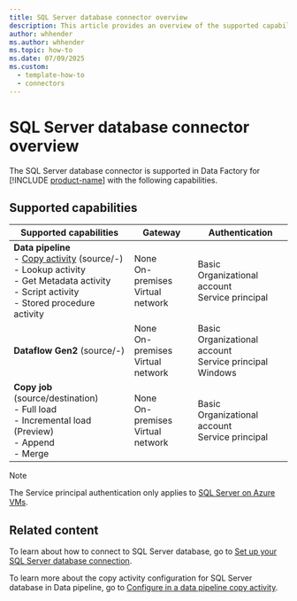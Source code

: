 ```yaml
---
title: SQL Server database connector overview
description: This article provides an overview of the supported capabilities of the SQL Server database connector.
author: whhender
ms.author: whhender
ms.topic: how-to
ms.date: 07/09/2025
ms.custom:
  - template-how-to
  - connectors
---
```


# SQL Server database connector overview

The SQL Server database connector is supported in Data Factory for [!INCLUDE [product-name](../includes/product-name.md)] with the following capabilities.

## Supported capabilities

| Supported capabilities                                                                 | Gateway                        | Authentication   |
|----------------------------------------------------------------------------------------|--------------------------------|------------------|
| **Data pipeline** <br>- [Copy activity](connector-sql-server-copy-activity.md) (source/-)<br>- Lookup activity<br>- Get Metadata activity<br>- Script activity<br>- Stored procedure activity | None<br> On-premises<br> Virtual network | Basic<br> Organizational account<br> Service principal |
| **Dataflow Gen2** (source/-)                                                 | None<br> On-premises<br> Virtual network | Basic<br> Organizational account<br> Service principal<br> Windows |
| **Copy job** (source/destination)  <br>- Full load<br>- Incremental load (Preview)<br>- Append<br>- Merge | None<br> On-premises<br> Virtual network |  Basic<br> Organizational account<br> Service principal|

> [!NOTE]
> The Service principal authentication only applies to [SQL Server on Azure VMs](/azure/azure-sql/virtual-machines).

## Related content

To learn about how to connect to SQL Server database, go to [Set up your SQL Server database connection](connector-sql-server-database.md).

To learn more about the copy activity configuration for SQL Server database in Data pipeline, go to [Configure in a data pipeline copy activity](connector-sql-server-copy-activity.md).
